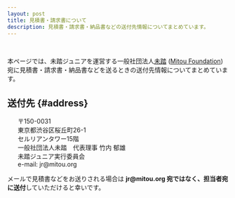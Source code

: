 ```yaml
---
layout: post
title: 見積書・請求書について
description: 見積書・請求書・納品書などの送付先情報についてまとめています。
---
```


<br>

本ページでは、未踏ジュニアを運営する一般社団法人[未踏](https://www.mitou.org/) ([Mitou Foundation](https://www.mitou.org/)) 宛に見積書・請求書・納品書などを送るときの送付先情報についてまとめています。

## 送付先 {#address}

<ul style='list-style: none'>
  <li>〒150-0031</li>
  <li>東京都渋谷区桜丘町26-1</li>
  <li>セルリアンタワー15階</li>
  <li>一般社団法人未踏　代表理事 竹内 郁雄</li>
  <li>未踏ジュニア実行委員会</li>
  <li>e-mail: jr@mitou.org</li>
</ul>

<div class="note">
  メールで見積書などをお送りされる場合は <b>jr@mitou.org 宛ではなく、担当者宛に送付</b>していただけると幸いです。
</div>
